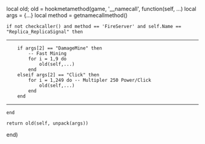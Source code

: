 local old; old = hookmetamethod(game, '__namecall', function(self, ...)
    local args = {...}
    local method = getnamecallmethod()
    
    if not checkcaller() and method == 'FireServer' and self.Name == "Replica_ReplicaSignal" then
--------
        if args[2] == "DamageMine" then
            -- Fast Mining
            for i = 1,9 do
                old(self,...)
            end
        elseif args[2] == "Click" then
            for i = 1,249 do -- Multipler 250 Power/Click
                old(self,...)
            end
        end
--------
    end
    
    return old(self, unpack(args))
end)
